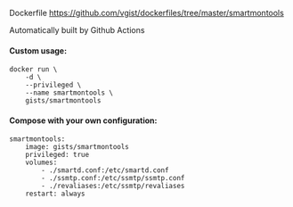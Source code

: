 Dockerfile <https://github.com/vgist/dockerfiles/tree/master/smartmontools>

Automatically built by Github Actions

#### Custom usage:

    docker run \
        -d \
        --privileged \
        --name smartmontools \
        gists/smartmontools

#### Compose with your own configuration:

    smartmontools:
        image: gists/smartmontools
        privileged: true
        volumes:
            - ./smartd.conf:/etc/smartd.conf
            - ./ssmtp.conf:/etc/ssmtp/ssmtp.conf
            - ./revaliases:/etc/ssmtp/revaliases
        restart: always
